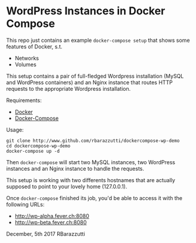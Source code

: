 WordPress Instances in Docker Compose
=====================================

This repo just contains an example `docker-compose setup` that shows some features of Docker, s.t.
* Networks
* Volumes

This setup contains a pair of full-fledged Wordpress installation (MySQL and WordPress containers) and an Nginx instance that routes HTTP requests to the appropriate Wordpress installation.

Requirements:
* [Docker](https://store.docker.com/search?type=edition&offering=community)
* [Docker-Compose](https://docs.docker.com/compose/install/)

Usage:

    git clone http://www.github.com/rbarazzutti/dockercompose-wp-demo
    cd dockercompose-wp-demo
    docker-compose up -d

Then `docker-compose` will start two MySQL instances, two WordPress instances and an Nginx instance to handle the requests.

This setup is working with two differents hostnames that are actually supposed to point to your lovely home (127.0.0.1).

Once `docker-compose` finished its job, you'd be able to access it with the following URLs:
* http://wp-alpha.fever.ch:8080
* http://wp-beta.fever.ch:8080

December, 5th 2017 RBarazzutti